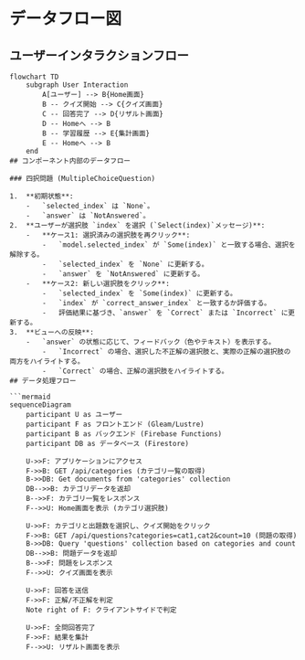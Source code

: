 # データフロー図

## ユーザーインタラクションフロー

```mermaid
flowchart TD
    subgraph User Interaction
        A[ユーザー] --> B{Home画面}
        B -- クイズ開始 --> C{クイズ画面}
        C -- 回答完了 --> D{リザルト画面}
        D -- Homeへ --> B
        B -- 学習履歴 --> E{集計画面}
        E -- Homeへ --> B
    end
## コンポーネント内部のデータフロー

### 四択問題 (MultipleChoiceQuestion)

1.  **初期状態**:
    -   `selected_index` は `None`。
    -   `answer` は `NotAnswered`。
2.  **ユーザーが選択肢 `index` を選択 (`Select(index)`メッセージ)**:
    -   **ケース1: 選択済みの選択肢を再クリック**:
        -   `model.selected_index` が `Some(index)` と一致する場合、選択を解除する。
        -   `selected_index` を `None` に更新する。
        -   `answer` を `NotAnswered` に更新する。
    -   **ケース2: 新しい選択肢をクリック**:
        -   `selected_index` を `Some(index)` に更新する。
        -   `index` が `correct_answer_index` と一致するか評価する。
        -   評価結果に基づき、`answer` を `Correct` または `Incorrect` に更新する。
3.  **ビューへの反映**:
    -   `answer` の状態に応じて、フィードバック（色やテキスト）を表示する。
        -   `Incorrect` の場合、選択した不正解の選択肢と、実際の正解の選択肢の両方をハイライトする。
        -   `Correct` の場合、正解の選択肢をハイライトする。
## データ処理フロー

```mermaid
sequenceDiagram
    participant U as ユーザー
    participant F as フロントエンド (Gleam/Lustre)
    participant B as バックエンド (Firebase Functions)
    participant DB as データベース (Firestore)

    U->>F: アプリケーションにアクセス
    F->>B: GET /api/categories (カテゴリ一覧の取得)
    B->>DB: Get documents from 'categories' collection
    DB-->>B: カテゴリデータを返却
    B-->>F: カテゴリ一覧をレスポンス
    F-->>U: Home画面を表示 (カテゴリ選択肢)

    U->>F: カテゴリと出題数を選択し、クイズ開始をクリック
    F->>B: GET /api/questions?categories=cat1,cat2&count=10 (問題の取得)
    B->>DB: Query 'questions' collection based on categories and count
    DB-->>B: 問題データを返却
    B-->>F: 問題をレスポンス
    F-->>U: クイズ画面を表示

    U->>F: 回答を送信
    F->>F: 正解/不正解を判定
    Note right of F: クライアントサイドで判定

    U->>F: 全問回答完了
    F->>F: 結果を集計
    F-->>U: リザルト画面を表示
```